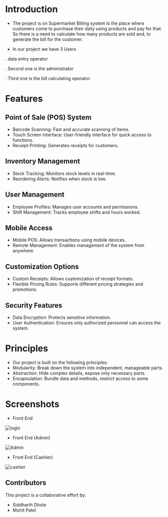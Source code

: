 # Introduction

- The project is on Supermarket Billing system is the place where customers come to purchase their daily using products and pay for that. So there is a need to calculate how many products are sold and, to generate the bill for the customer. 

- In our project we have 3 Users 


. data entry operator

. Second one is the administrator

. Third one is the bill calculating operator.

# Features
## Point of Sale (POS) System
- Barcode Scanning: Fast and accurate scanning of items.
- Touch Screen Interface: User-friendly interface for quick access to functions.
- Receipt Printing: Generates receipts for customers.

## Inventory Management
- Stock Tracking: Monitors stock levels in real-time.
- Reordering Alerts: Notifies when stock is low.

## User Management
- Employee Profiles: Manages user accounts and permissions.
- Shift Management: Tracks employee shifts and hours worked.

## Mobile Access
- Mobile POS: Allows transactions using mobile devices.
- Remote Management: Enables management of the system from anywhere.

## Customization Options
- Custom Receipts: Allows customization of receipt formats.
- Flexible Pricing Rules: Supports different pricing strategies and promotions.

## Security Features
- Data Encryption: Protects sensitive information.
- User Authentication: Ensures only authorized personnel can access the system.


# Principles
- Our project is built on the following principles:
- Modularity: Break down the system into independent, manageable parts.
- Abstraction: Hide complex details, expose only necessary parts.
- Encapsulation: Bundle data and methods, restrict access to some components.

# Screenshots
- Front End

![login](https://github.com/Siddharth172004/SuperMarket-Billing-System/assets/165372082/cd4a80fb-0aaf-4283-845d-06a7bb66bc12) 

- Front End (Admin)

![Admin](https://github.com/Siddharth172004/SuperMarket-Billing-System/assets/165372082/a9a64a0d-e633-4dae-920b-b2a64c32e2cc)

- Front End (Cashier)

![cashier](https://github.com/Siddharth172004/SuperMarket-Billing-System/assets/165372082/120ca401-011b-434d-a30a-2ebcabb38e0c)

## Contributors
This project is a collaborative effort by:
- Siddharth Dhole
- Mohit Patel


